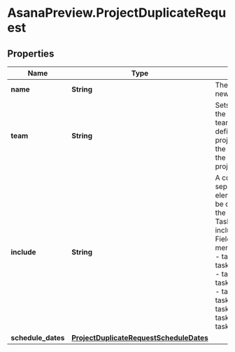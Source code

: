 # AsanaPreview.ProjectDuplicateRequest

## Properties
Name | Type | Description | Notes
------------ | ------------- | ------------- | -------------
**name** | **String** | The name of the new project. | 
**team** | **String** | Sets the team of the new project. If team is not defined, the new project will be in the same team as the the original project. | [optional] 
**include** | **String** | A comma-separated list of elements that will be duplicated to the new project. Tasks are always included. ##### Fields - forms - members - notes - task_assignee - task_attachments - task_dates - task_dependencies - task_followers - task_notes - task_projects - task_subtasks - task_tags | [optional] 
**schedule_dates** | [**ProjectDuplicateRequestScheduleDates**](ProjectDuplicateRequestScheduleDates.md) |  | [optional] 
